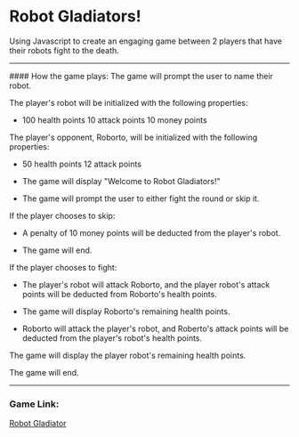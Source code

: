# Robot Gladiators!

Using Javascript to create an engaging game between 2 players that have their robots fight to the death. 
<hr>
#### How the game plays:
The game will prompt the user to name their robot.

The player's robot will be initialized with the following properties:

* 100 health points 10 attack points 10 money points

The player's opponent, Roborto, will be initialized with the following properties:

* 50 health points 12 attack points

* The game will display "Welcome to Robot Gladiators!"

* The game will prompt the user to either fight the round or skip it.

If the player chooses to skip:

* A penalty of 10 money points will be deducted from the player's robot.

* The game will end.

If the player chooses to fight:

* The player's robot will attack Roborto, and the player robot's attack points will be deducted from Roborto's health points.

* The game will display Roborto's remaining health points.

* Roborto will attack the player's robot, and Roberto's attack points will be deducted from the player's robot's health points.

The game will display the player robot's remaining health points.

The game will end.
<hr>

### Game Link: 
[Robot Gladiator](https://emilyepozzi.github.io/robot-gladiators/. "Robot Gladiators")



